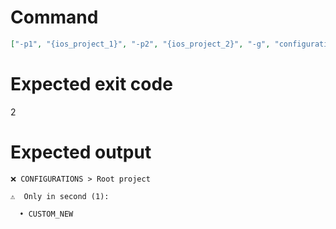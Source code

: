 # Command
```json
["-p1", "{ios_project_1}", "-p2", "{ios_project_2}", "-g", "configurations", "-t", "Project", "-f", "console", "-v"]
```

# Expected exit code
2

# Expected output
```
❌ CONFIGURATIONS > Root project

⚠️  Only in second (1):

  • CUSTOM_NEW




```
